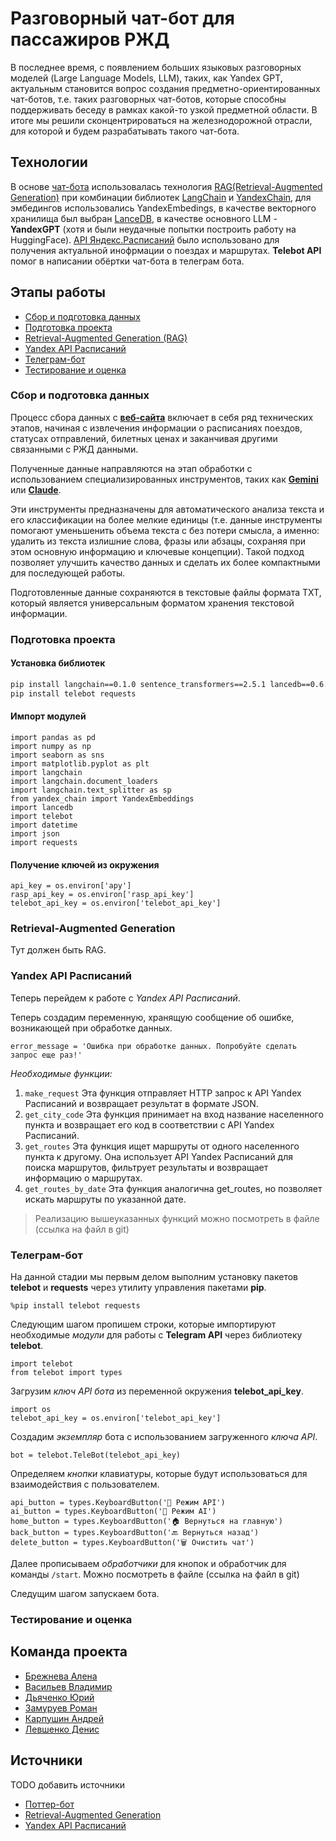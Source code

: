 # Разговорный чат-бот для пассажиров РЖД

В последнее время, с появлением больших языковых разговорных моделей 
(Large Language Models, LLM), таких, как Yandex GPT, актуальным становится вопрос 
создания предметно-ориентированных чат-ботов, т.е. таких разговорных чат-ботов, которые 
способны поддерживать беседу в рамках какой-то узкой предметной области. В итоге мы решили 
сконцентрироваться на железнодорожной отрасли, для которой и будем разрабатывать такого чат-бота.

## Технологии
В основе [чат-бота](https://github.com/yandex-datasphere/yatalks-potter-bot) использовалась технология [RAG(Retrieval-Augmented Generation)](https://github.com/yandex-datasphere/yatalks-potter-bot) при комбинации библиотек [LangChain](https://www.langchain.com/) и [YandexChain](https://github.com/yandex-datasphere/yandex-chain), для эмбедингов использовались YandexEmbedings, в качестве векторного хранилища был выбран [LanceDB](https://lancedb.com/), в качестве основного LLM - **YandexGPT** (хотя и были неудачные попытки построить работу на HuggingFace). 
[API Яндекс.Расписаний](https://yandex.ru/dev/rasp/raspapi/) было использовано для получения актуальной инофрмации о поездах и маршрутах.
**Telebot API** помог в написании обёртки чат-бота в телеграм бота.

## Этапы работы

* [Сбор и подготовка данных](#сбор-и-подготовка-данных) 
* [Подготовка проекта](#подготовка-проекта)
* [Retrieval-Augmented Generation (RAG)](#retrieval-augmented-generation)
* [Yandex API Расписаний](#yandex-api-расписаний)
* [Телеграм-бот](#телеграм-бот)
* [Тестирование и оценка](#тестирование-и-оценка)

### Сбор и подготовка данных
Процесс сбора данных с **[веб-сайта](https://www.rzd.ru/)** включает в себя ряд технических этапов, 
начиная с извлечения информации о расписаниях поездов, статусах отправлений, билетных ценах и заканчивая другими связанными с РЖД данными. 

Полученные данные направляются на этап обработки с использованием специализированных инструментов, таких как **[Gemini](https://gemini.google.com/?hl=ru)** или **[Claude](https://www.anthropic.com/claude)**. 

Эти инструменты предназначены для автоматического анализа текста и его классификации на более мелкие единицы (т.е. данные инструменты помогают 
уменьшенить объема текста с без потери смысла, а именно: удалить из текста излишние слова, фразы или абзацы, сохраняя 
при этом основную информацию и ключевые концепции). Такой подход позволяет улучшить качество данных и сделать их более компактными 
для последующей работы.

Подготовленные данные сохраняются в текстовые файлы формата 
TXT, который является универсальным форматом хранения текстовой информации.

### Подготовка проекта 

#### Установка библиотек 

```cmd
pip install langchain==0.1.0 sentence_transformers==2.5.1 lancedb==0.6.0 unstructured==0.12.5 yandex_chain==0.0.7 yandexcloud==0.262.0
pip install telebot requests
```

#### Импорт модулей

```
import pandas as pd
import numpy as np
import seaborn as sns
import matplotlib.pyplot as plt
import langchain
import langchain.document_loaders
import langchain.text_splitter as sp
from yandex_chain import YandexEmbeddings
import lancedb
import telebot
import datetime
import json
import requests
```

#### Получение ключей из окружения

```
api_key = os.environ['apy']
rasp_api_key = os.environ['rasp_api_key']
telebot_api_key = os.environ['telebot_api_key']
```

### Retrieval-Augmented Generation

Тут должен быть RAG.

### Yandex API Расписаний

Теперь перейдем к работе с *Yandex API Расписаний*. 

Теперь создадим переменную, хранящую сообщение об ошибке, возникающей при обработке данных. 
```jupyter
error_message = 'Ошибка при обработке данных. Попробуйте сделать запрос еще раз!'
```

*Необходимые функции:* 
1. ```make_request``` Эта функция отправляет HTTP запрос к API Yandex Расписаний и возвращает результат в формате JSON.
2. ```get_city_code``` Эта функция принимает на вход название населенного пункта и возвращает его код в соответствии с API Yandex Расписаний.
3.  ```get_routes``` Эта функция ищет маршруты от одного населенного пункта к другому. Она использует API Yandex Расписаний для поиска маршрутов, фильтрует результаты и возвращает информацию о маршрутах.
4. ```get_routes_by_date``` Эта функция аналогична get_routes, но позволяет искать маршруты по указанной дате.

> Реализацию вышеуказанных функций можно посмотреть в файле (ссылка на файл в git)


### Телеграм-бот

На данной стадии мы первым делом выполним установку пакетов **telebot** и **requests** через утилиту управления пакетами **pip**.
```jupyter
%pip install telebot requests
```

Следующим шагом пропишем строки, которые импортируют необходимые *модули* для работы с **Telegram API** через библиотеку **telebot**.
```jupyter
import telebot
from telebot import types
```

Загрузим *ключ API бота* из переменной окружения **telebot_api_key**.
```jupyter
import os
telebot_api_key = os.environ['telebot_api_key']
```

Создадим *экземпляр* бота с использованием загруженного *ключа API*.
```jupyter
bot = telebot.TeleBot(telebot_api_key)
```

Определяем *кнопки* клавиатуры, которые будут использоваться для взаимодействия с пользователем.
```jupyter
api_button = types.KeyboardButton('📓 Режим API')
ai_button = types.KeyboardButton('🤖 Режим AI')
home_button = types.KeyboardButton('🏠 Вернуться на главную')
back_button = types.KeyboardButton('🔙 Вернуться назад')
delete_button = types.KeyboardButton('🗑 Очистить чат')
```

Далее прописываем *обработчики* для кнопок и обработчик для команды ```/start```.
Можно посмотреть в файле (ссылка на файл в git)

Следущим шагом запускаем бота.

### Тестирование и оценка

## Команда проекта

* [Брежнева Алена](https://github.com/alenka192003)
* [Васильев Владимир](https://github.com/SilentMiver) 
* [Дьяченко Юрий](https://github.com/YurDuiachenko)
* [Замуруев Роман](https://github.com/Zamuruev)
* [Карпушин Андрей](https://github.com/recwayer)
* [Левшенко Денис](https://github.com/kottzi)

## Источники
TODO добавить источники
* [Поттер-бот](https://github.com/yandex-datasphere/yatalks-potter-bot)
* [Retrieval-Augmented Generation](https://habr.com/ru/articles/772130/)
* [Yandex API Расписаний](https://yandex.ru/dev/rasp/raspapi/)
